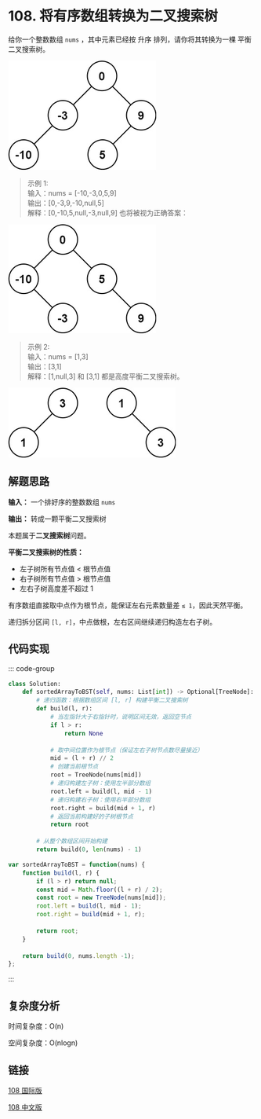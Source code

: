 # 108. 将有序数组转换为二叉搜索树 <Badge type="tip" text="Easy" />

给你一个整数数组 `nums` ，其中元素已经按 升序 排列，请你将其转换为一棵 平衡 二叉搜索树。

![108-1](./assets/108-1.png)

>示例 1:  
输入：nums = [-10,-3,0,5,9]   
输出：[0,-3,9,-10,null,5]   
解释：[0,-10,5,null,-3,null,9] 也将被视为正确答案：

![108-2](./assets/108-2.png)

>示例 2:  
输入：nums = [1,3]   
输出：[3,1]   
解释：[1,null,3] 和 [3,1] 都是高度平衡二叉搜索树。

![108-3](./assets/108-3.png)

## 解题思路

**输入：** 一个排好序的整数数组 `nums`

**输出：** 转成一颗平衡二叉搜索树

本题属于**二叉搜索树**问题。

**平衡二叉搜索树的性质：**
- 左子树所有节点值 < 根节点值
- 右子树所有节点值 > 根节点值
- 左右子树高度差不超过 1

有序数组直接取中点作为根节点，能保证左右元素数量差 `≤ 1`，因此天然平衡。

递归拆分区间 `[l, r]`，中点做根，左右区间继续递归构造左右子树。

## 代码实现

::: code-group

```python
class Solution:
    def sortedArrayToBST(self, nums: List[int]) -> Optional[TreeNode]:
        # 递归函数：根据数组区间 [l, r] 构建平衡二叉搜索树
        def build(l, r):
            # 当左指针大于右指针时，说明区间无效，返回空节点
            if l > r:
                return None
            
            # 取中间位置作为根节点（保证左右子树节点数尽量接近）
            mid = (l + r) // 2
            # 创建当前根节点
            root = TreeNode(nums[mid])
            # 递归构建左子树：使用左半部分数组
            root.left = build(l, mid - 1)
            # 递归构建右子树：使用右半部分数组
            root.right = build(mid + 1, r)
            # 返回当前构建好的子树根节点
            return root

        # 从整个数组区间开始构建
        return build(0, len(nums) - 1)
```

```javascript
var sortedArrayToBST = function(nums) {
    function build(l, r) {
        if (l > r) return null;
        const mid = Math.floor((l + r) / 2);
        const root = new TreeNode(nums[mid]);
        root.left = build(l, mid - 1);
        root.right = build(mid + 1, r);

        return root;
    }

    return build(0, nums.length -1);
};
```

:::

## 复杂度分析

时间复杂度：O(n)

空间复杂度：O(nlogn)

## 链接

[108 国际版](https://leetcode.com/problems/convert-sorted-array-to-binary-search-tree/description/)

[108 中文版](https://leetcode.cn/problems/convert-sorted-array-to-binary-search-tree/description/)
